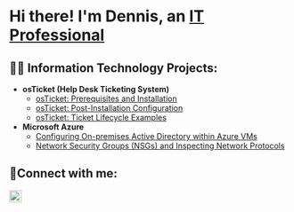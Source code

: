 <h1>Hi there! I'm Dennis, an <a href="https://linkedin.com/in/dennis-mungai-a54a4837">IT Professional</a></h1>

<h2>👨‍💻 Information Technology Projects:</h2>

- <b>osTicket (Help Desk Ticketing System)</b>
  - [osTicket: Prerequisites and Installation](https://github.com/Dennimun/osticket-prereqs)
  - [osTicket: Post-Installation Configuration](https://github.com/Dennimun/post-install-config)
  - [osTicket: Ticket Lifecycle Examples](https://github.com/Dennimun/ticket-lifecycle)
- <b>Microsoft Azure</b>
  - [Configuring On-premises Active Directory within Azure VMs](https://github.com/Dennimun/configure-ad)
  - [Network Security Groups (NSGs) and Inspecting Network Protocols](https://github.com/Dennimun/azure-network-protocols)

<h2>🤳Connect with me:</h2>

[<img align="left" alt="Josh | LinkedIn" width="22px" src="https://cdn.jsdelivr.net/npm/simple-icons@v3/icons/linkedin.svg" />][linkedin]

[linkedin]: https://linkedin.com/in/dennis-mungai-a54a4837
